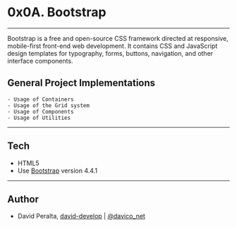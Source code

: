 # 0x0A. Bootstrap


---

Bootstrap is a free and open-source CSS framework directed at responsive, mobile-first front-end web development. It contains CSS and JavaScript design templates for typography, forms, buttons, navigation, and other interface components.

## General Project Implementations

    - Usage of Containers
    - Usage of the Grid system
    - Usage of Components
    - Usage of Utilities

---

## Tech

- HTML5
- Use [Bootstrap](https://intranet.hbtn.io/rltoken/2co2ipxHSi4kjIU6wAHzgw"Bootstrap") version 4.4.1

---
## Author

* David Peralta, [david-develop](https;//github.com/david-develop) | [@davico_net](https://twitter.com/davico_net)

